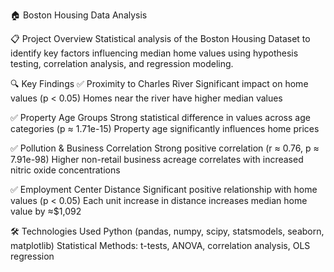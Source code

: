 🏠 Boston Housing Data Analysis

📋 Project Overview
Statistical analysis of the Boston Housing Dataset to identify key factors influencing median home values using hypothesis testing, correlation analysis, and regression modeling.

🔍 Key Findings
✅ Proximity to Charles River
Significant impact on home values (p < 0.05)
Homes near the river have higher median values

✅ Property Age Groups
Strong statistical difference in values across age categories (p ≈ 1.71e-15)
Property age significantly influences home prices

✅ Pollution & Business Correlation
Strong positive correlation (r ≈ 0.76, p ≈ 7.91e-98)
Higher non-retail business acreage correlates with increased nitric oxide concentrations

✅ Employment Center Distance
Significant positive relationship with home values (p < 0.05)
Each unit increase in distance increases median home value by ≈$1,092

🛠️ Technologies Used
Python (pandas, numpy, scipy, statsmodels, seaborn, matplotlib)
Statistical Methods: t-tests, ANOVA, correlation analysis, OLS regression
